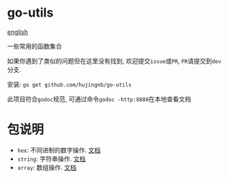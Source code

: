 # go-utils

[english](./README.en.md)

一些常用的函数集合

如果你遇到了类似的问题但在这里没有找到, 欢迎提交`issue`或`PR`, `PR`请提交到`dev`分支.

安装: `go get github.com/hujingnb/go-utils`

此项目符合`godoc`规范, 可通过命令`godoc -http:8888`在本地查看文档

# 包说明

* `hex`: 不同进制的数字操作. [文档](./hex/README.md)
* `string`: 字符串操作. [文档](./string/README.md)
* `array`: 数组操作. [文档](./array/README.md)